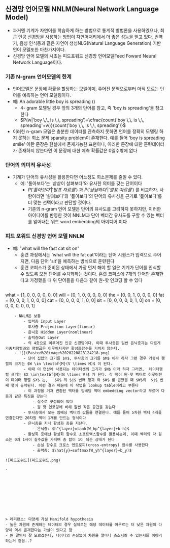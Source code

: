 
## 신경망 언어모델  NNLM(Neural Network Language Model)
- 과거엔 기계가 자연어를 학습하게 하는 방법으로 통계적 방법론을 사용하였으나, 최근 인공 신경망을 사용하는 방법이 자연어처리에서 더 좋은 성능을 얻고 있다. 번역기, 음성 인식등과 같은 자연어 생성NLG(Natural Language Generation) 기반 언어 모델또한 마찬가지이다.
- 신경망 언어 모델의 시초는 피드포워드 신경망 언어모델Feed Foward Neural Network Language이다. 

### 기존 N-gram 언어모델의 한계
- 언어모델은 문장에 확률을 할당하는 모델이며, 주어진 문맥으로부터 아직 모르는 단어를 예측하는 언어 모델링이다. 
- 예: An adorable little boy is spreading ()
	- 4- gram 모델일 경우 앞의 3개의 단어를 참고, 즉 'boy is spreading'을 참고한다
	- $P(w|'boy \,\, is \,\, spreading')=\cfrac{count('boy \,\, is \,\, spreading'+w)}{count('boy \,\, is \,\, spreading')}$
- 이러한 n-gram 모델은 충분한 데이터를 관측하지 못하면 언어를 정확히 모델링 하지 못하는 희소 문제 sparsity problem이 존재한다. 예를 들어 'boy is spreading smile' 이란 문장은 현실에서 존재가능한 표현이나, 이러한 문장에 대한 훈련데이터가 존재하지 않는다면 이 문장에 대한 예측 확률값은 0일수밖에 없다

### 단어의 의미적 유사성
- 기계가 단어의 유사성을 활용한다면 어느정도 희소문제를 줄일 수 있다. 
	- 예: '톺아보다'는 '샅샅이 살펴보다'와 유사한 의미를 갖는 단어이다
		- $P('톺아보다'|'발표 \,\,자료를')$ 과 $P('냠냠하다'|'발표 \,\,자료를')$ 를 비교하자. 사람이라면 '살펴보다'와 '톺아보다'의 단어의 유사성을 근거로 '톺아보다'를 더 맞는 선택이라고 판단할 것이다. 
		- 기존의 n-gram 언어 모델은 단어의 유사도를 고려하지 못하지만, 이러한 아이디어를 반영한 것이 NNLM과 단어 벡터간 유사도를 구할 수 있는 벡터를 얻어내는 워드 word embedding의 아이디어 이다


### 피드 포워드 신경망 언어 모델 NNLM
- 예: "what will the fast cat sit on"
	- 훈련 과정에서는 'what will the fat cat'이라는 단어 시퀀스가 입력으로 주어지면, 다음 단어 'sit'을 예측하는 방식으로 훈련된다
	- 훈련 코퍼스가 준비된 상태에서 가장 먼저 해야 할 일은 기계가 단어를 인식할 수 있도록 모든 단어를 수치화하는 것이다. 훈련 코퍼스에 7개의 단어만 존재한다고 가정했을 때 위 단어들을 다음과 같이 원-핫 인코딩 할 수 있다
	```python
what = [1, 0, 0, 0, 0, 0, 0] 
will = [0, 1, 0, 0, 0, 0, 0]
the = [0, 0, 1, 0, 0, 0, 0]
fat = [0, 0, 0, 1, 0, 0, 0]
cat = [0, 0, 0, 0, 1, 0, 0]
sit = [0, 0, 0, 0, 0, 1, 0]
on = [0, 0, 0, 0, 0, 0, 1]
```
	- NNLM은 보통
		- 입력층 Input Layer
		- 투사층 Projection Layer(linear)
		- 은닉층 Hidden Layer(nonlinear)
		- 출력층Out Layer
		- 의 4층으로 이루어진 인공 신경망이다. 이때 투사층은 일반 은닉층과는 다르게 가중치행렬과의 행렬곱은 이루어지지만 활성화함수를 거치지 않는다.
	- ![](Pasted%20image%2020220828124218.png)
		- 단어 집합의 크기를 $V$, 투사층의 크기를 $M$ 이라 하자 그런 경우 가중치 행렬의 크기는 $W \in \textbf{M}(V \times M)$ 이 된다. 
		- 이때 이 연산에 사용되는 데이터셋의 크기가 $N$ 이라 하자 그러면,  데이터행렬 크기는 $X \in\textbf{M}(N \times V)$ 가 된다. 각 행이 원-핫 벡터로 이루어진 이 데이터 행렬 $X$ 는,   $X$ 의 $j$ 번째 행과 와 $W$ 를 곱했을 때 $W$의  $j$ 번째 행이 출력된다. 이런 결과 때문에 이 작업을 lookup table이라고 부른다
		- 이 과정을 거쳐 변환된 벡터를 임베딩 벡터 embedding vector라고 부르며 다음과 같은 특징을 갖는다
			- 실수로 구성되어 있다
			- 원 핫 인코딩에 비해 훨씬 작은 공간을 갖는다
		- 투사층에서 모든 임베딩 벡터의 값들을 연결한다. 예를 들어 5차원 벡터 4개를 연결한다면 20차원 벡터 1개를 만드는 형식이다
		- 은닉층을 지나 활성화 층을 지난다.
			- 은닉층: $h^{layer}=tanh(W_hp^{layer}+b-h)$
		- 활성화 층에선 활성화 함수로 소프트맥스함수를 활용하는데, 이때 벡터의 각 원소는 0과 1사이 실수값을 가지며 총 합이 1이 되는 상태가 된다
			- 손실 함수로 크로스 엔트로피(cross-entropy) 함수를 사용한다
			- 출력층: $\hat{y}=softmax(W_yh^{layer}+b_y)$

![피드포워드](피드포워드.png)

- 










> 레퍼런스: 다양체 가설 Manifold hypothesis
- 높은 차원에 존재하는 데이터의 경우 실제로는 해당 데이터를 아우르는 더 낮은 차원의 다양체 역시 존재한다는 가설이 있다고 함
- 뭔 말인지 잘 모르겠는데, 데이터의 손실없이 차원을 얼마나 축소시킬 수 있는지를 이야기하는거 같음..?